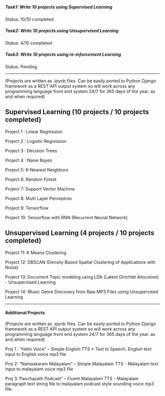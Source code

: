 

##### Task1: Write 10 projects using Supervised Learning
  Status: 10/10 completed
  
##### Task2: Write 10 projects using Unsupervised Learning
  Status: 4/10 completed
##### Task3: Write 10 projects using re-inforcement Learning
  Status: Pending

---


(Projects are written as .ipynb files. Can be easily ported to Python Django framework as a REST API output system so will work across any programming language front end system 24/7 for 365 days of the year.  as and when required)

## Supervised Learning (10 projects / 10 projects completed)

Project 1 : Linear Regression

Project 2 : Logistic Regression

Project 3 : Decision Trees

Project 4 : Naive Bayes

Project 5: K-Nearest Neighbors

Project 6: Random Forest

Project 7: Support Vector Machine

Project 8: Multi Layer Perceptron

Project 9: Tensorflow

Project 10: Tensorflow with RNN (Recurrent Neural Network)


## Unsupervised Learning (4 projects / 10 projects completed)

Project 11: K Means Clustering

Project 12: DBSCAN (Density Based Spatial Clustering of Applications with Noise)

Project 13: Document Topic modeling using LDA (Latent Dirichlet Allocation) - Unsupervised Learning 

Project 14: Music Genre Discovery from Raw MP3 Files using Unsupervised Learning


---


#### Additional Projects 
(Projects are written as .ipynb files. Can be easily ported to Python Django framework as a REST API output system so will work across any programming language front end system 24/7 for 365 days of the year.  as and when required)


 Proj 1 : “Hello Voice” – Simple English TTS * Text to Speech.  English text input to English voice mp3 file

 Proj 2: “Namaskaram Malayalam” – Simple Malayalam TTS - Malayalam text input to malayalam voice mp3 file

 Proj 3: Panchayath Podcast” – Fluent Malayalam TTS - Malayalam paragraph text string file to malayalam podcast style sounding voice mp3 file.

